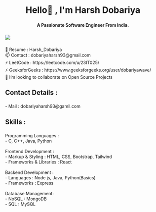 <h1 align="center">Hello👋 , I'm Harsh Dobariya</h1>

###

<h4 align="center">A Passionate Software Engineer From India.</h4>

###

<div align="left">
  <img src="https://visitor-badge.laobi.icu/badge?page_id=HarshDobariya025.HarshDobariya025&left_text=Profile%20views"  />
</div>

###

<p align="left">📄 Resume : Harsh_Dobariya<br>📫 Contact : dobariyaharsh93@gmail.com<br>⚡ LeetCode :  https://leetcode.com/u/23IT025/<br>⚡ GeeksforGeeks :  https://www.geeksforgeeks.org/user/dobariyawave/<br>🤝 I’m looking to collaborate on Open Source Projects</p>

###

<h2 align="left">Contact Details :</h2>

###

<p align="left">- Mail : dobariyaharsh93@gamil.com</p>

###

<h2 align="left">Skills :</h2>

###

<p align="left">Programming Languages : <br>- C, C++, Java, Python<br><br>Frontend Development : <br>-  Markup & Styling : HTML, CSS, Bootstrap, Tailwind<br>-  Frameworks & Libraries : React <br><br>Backend Development : <br>-  Languages : Node.js, Java, Python(Basics)<br>-  Frameworks : Express<br><br>Database Management: <br>-  NoSQL : MongoDB<br>-  SQL : MySQL</p>

###
